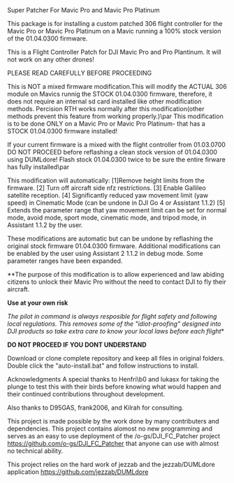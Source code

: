 Super Patcher For Mavic Pro and Mavic Pro Platinum

This package is for installing a custom patched 306 flight controller for the Mavic Pro or Mavic Pro Platinum on a Mavic running a 100% stock version of the 01.04.0300 firmware.

This is a Flight Controller Patch for DJI Mavic Pro and Pro Plantinum. It will not work on any other drones!

PLEASE READ CAREFULLY BEFORE PROCEEDING

This is NOT a mixed firmware modification.This will modify the ACTUAL 306 module on Mavics runnig the STOCK 01.04.0300 firmware, therefore, it does not require an internal sd card installed like other modification methods. Percision RTH works normally after this modification(other methods prevent this feature from working properly.)\par
This modification is to be done ONLY on a Mavic Pro or Mavic Pro Platinum- that has a STOCK 01.04.0300 firmware installed!

If your current firmware is a mixed with the flight controller from 01.03.0700  DO NOT PROCEED before reflashing a clean stock version of 01.04.0300 using DUMLdore! Flash stock 01.04.0300 twice to be sure the entire firware has fully installed\par

This modification will automatically:
 [1]Remove height limits from the firmware. 
 [2]  Turn off aircraft side nfz restrictions. 
 [3]  Enable Gallileo satellite reception. 
 [4]  Significantly reduced yaw movement limit (yaw speed) in Cinematic Mode (can be undone in DJI Go 4 or Assistant 1.1.2) 
 [5] Extends the parameter range that yaw movement limit can be set for normal mode, avoid mode, sport mode, cinematic mode, and tripod mode, in Assistant 1.1.2 by the user.
 
These modifications are automatic but can be undone by reflashing the original stock firmware 01.04.0300 firmware. Additional modifications can be enabled by the user using Assistant 2 1.1.2 in debug mode. Some parameter ranges have been expanded.

**The purpose of this modification is to allow experienced and law abiding citizens to unlock their Mavic Pro without the need to contact DJI to fly their aircraft.

**Use at your own risk**

*The pilot in command is always resposible for flight safety and following local regulations. This removes some of the "idiot-proofing" designed into DJI products so take extra care to know your local laws before each flight**

**DO NOT PROCEED IF YOU DONT UNDERSTAND**

Download or clone complete repository and keep all files in original folders.
Double click the "auto-install.bat" and follow instructions to install.

Acknowledgments
A special thanks to Henfri\b0  and lukasx  for taking the plunge to test this with their birds before knowing what would happen and their continued contributions throughout development.

Also thanks to D95GAS, frank2006, and Kilrah for consulting.

This project is made possible by the work done by many contributers and dependencies. This project contains alomost no new programming and serves as an easy to use deployment of the /o-gs/DJI_FC_Patcher project https://github.com/o-gs/DJI_FC_Patcher that anyone can use with almost no technical ability.

This project relies on the hard work of jezzab and the jezzab/DUMLdore application https://github.com/jezzab/DUMLdore
